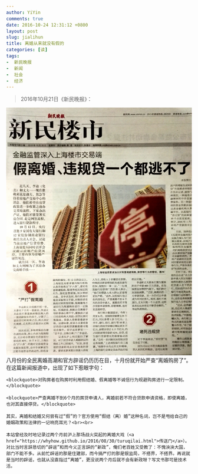 ```yaml
---
author: YiYin
comments: true
date: 2016-10-24 12:31:12 +0800
layout: post
slug: jialihun
title: 离婚从来就没有假的
categories: [读]
tags:
-  新民晚报
-  新闻
-  社会
-  经济
---
```


<blockquote>2016年10月21日《新民晚报》：</blockquote>

<img src="/public/images/newspaper/jialihun.jpg" alt="">

<div class="readreview">
	八月份的全民离婚高潮和官方辟谣仍历历在目，十月份就开始严查“离婚购房了”。在这篇新闻报道中，出现了如下惹眼字句：

	<blockquote>对购房者在购房时利用假结婚、假离婚等不诚信行为规避购房进行一定限制。</blockquote>

	<blockquote>严查离婚不到6个月的房贷申请人，离婚前若不符合贷款申请资格，即使离婚，也对其直接停贷。</blockquote>

	其实，离婚和结婚又何尝有过“假”的？官方使用“假结（离）婚”这种名词，岂不是甩给自己的婚姻政策和法律的一记响亮耳光？<br><br>

	本站曾经及时地记录过两个月前沪上那场战火突起的离婚大戏（<a href="https://whyhow.github.io/2016/08/30/turuqilai.html">传送门</a>）。对比当时言辞恳切的“辟谣”和而今义正言辞的“新政”，俺们老百姓又受教了：不愧泱泱大国，部门不能不多。从前忙辟谣的那是住建部，而今搞严打的那是银监局，不搭界，不搭界。再说就是当时的辟谣，也就从没直指过“离婚”，更没说两个月后就不会有新政呀？写文书那可是技术活。
</div>